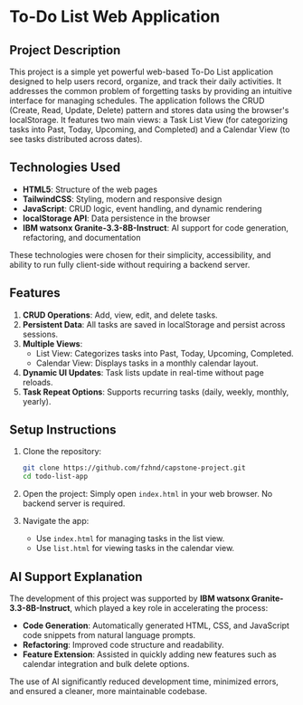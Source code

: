 # To-Do List Web Application

## Project Description
This project is a simple yet powerful web-based To-Do List application designed to help users record, organize, and track their daily activities. It addresses the common problem of forgetting tasks by providing an intuitive interface for managing schedules. The application follows the CRUD (Create, Read, Update, Delete) pattern and stores data using the browser's localStorage. It features two main views: a Task List View (for categorizing tasks into Past, Today, Upcoming, and Completed) and a Calendar View (to see tasks distributed across dates).

## Technologies Used
- **HTML5**: Structure of the web pages
- **TailwindCSS**: Styling, modern and responsive design
- **JavaScript**: CRUD logic, event handling, and dynamic rendering
- **localStorage API**: Data persistence in the browser
- **IBM watsonx Granite-3.3-8B-Instruct**: AI support for code generation, refactoring, and documentation

These technologies were chosen for their simplicity, accessibility, and ability to run fully client-side without requiring a backend server.

## Features
1. **CRUD Operations**: Add, view, edit, and delete tasks.
2. **Persistent Data**: All tasks are saved in localStorage and persist across sessions.
3. **Multiple Views**: 
   - List View: Categorizes tasks into Past, Today, Upcoming, Completed.
   - Calendar View: Displays tasks in a monthly calendar layout.
4. **Dynamic UI Updates**: Task lists update in real-time without page reloads.
5. **Task Repeat Options**: Supports recurring tasks (daily, weekly, monthly, yearly).

## Setup Instructions
1. Clone the repository:
   ```bash
   git clone https://github.com/fzhnd/capstone-project.git
   cd todo-list-app
   ```

2. Open the project:
   Simply open `index.html` in your web browser. No backend server is required.

3. Navigate the app:
   - Use `index.html` for managing tasks in the list view.
   - Use `list.html` for viewing tasks in the calendar view.

## AI Support Explanation
The development of this project was supported by **IBM watsonx Granite-3.3-8B-Instruct**, which played a key role in accelerating the process:

- **Code Generation**: Automatically generated HTML, CSS, and JavaScript code snippets from natural language prompts.
- **Refactoring**: Improved code structure and readability.
- **Feature Extension**: Assisted in quickly adding new features such as calendar integration and bulk delete options.

The use of AI significantly reduced development time, minimized errors, and ensured a cleaner, more maintainable codebase.
